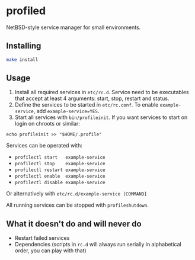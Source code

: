 # profiled

NetBSD-style service manager for small environments.

## Installing

```sh
make install
```

## Usage

1. Install all required services in `etc/rc.d`. Service need to be executables
that accept at least 4 arguments: start, stop, restart and status.
2. Define the services to be started in `etc/rc.conf`. To enable
`example-service`, add `example-service=YES`.
3. Start all services with `bin/profileinit`. If you want services to start on
login on chroots or similar:

```
echo profileinit >> "$HOME/.profile"
```

Services can be operated with:

* `profilectl start   example-service`
* `profilectl stop    example-service`
* `profilectl restart example-service`
* `profilectl enable  example-service`
* `profilectl disable example-service`

Or alternatively with `etc/rc.d/example-service [COMMAND]`

All running services can be stopped with `profileshutdown`.

## What it doesn't do and will never do

* Restart failed services
* Dependencies (scripts in `rc.d` will always run serially in alphabetical
order, you can play with that)

